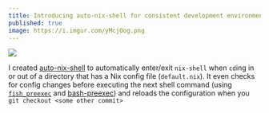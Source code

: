 ```yaml
---
title: Introducing auto-nix-shell for consistent development environments
published: true
image: https://i.imgur.com/yMcjOog.png
---
```


![](https://i.imgur.com/SREw8gz.png)

I created [auto-nix-shell](https://github.com/chrismwendt/auto-nix-shell) to automatically enter/exit `nix-shell` when `cd`ing in or out of a directory that has a Nix config file (`default.nix`). It even checks for config changes before executing the next shell command (using [`fish_preexec`](https://github.com/fish-shell/fish-shell/pull/1666) and [bash-preexec](https://github.com/rcaloras/bash-preexec)) and reloads the configuration when you `git checkout <some other commit>`
